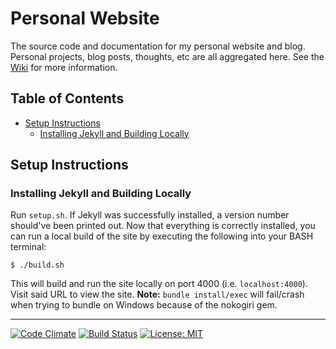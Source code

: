 # Personal Website
The source code and documentation for my personal website and blog. Personal projects, blog posts, thoughts, etc are all aggregated here. See the [Wiki](https://github.com/FlatlanderWoman/portfolio/wiki) for more information.

## Table of Contents
* [Setup Instructions](#setup-instructions)
  * [Installing Jekyll and Building Locally](#installing-jekyll-and-building-locally)

## Setup Instructions
### Installing Jekyll and Building Locally
Run `setup.sh`. If Jekyll was successfully installed, a version number should've been printed out. Now that everything is correctly installed, you can run a local build of the site by executing the following into your BASH terminal:
```
$ ./build.sh
```
This will build and run the site locally on port 4000 (i.e. `localhost:4000`). Visit said URL to view the site. **Note:** `bundle install/exec` will fail/crash when trying to bundle on Windows because of the nokogiri gem. 

---

[![Code Climate](https://codeclimate.com/github/FlatlanderWoman/portfolio.svg)](https://codeclimate.com/github/FlatlanderWoman/portfolio) [![Build Status](https://travis-ci.org/FlatlanderWoman/personalWebsite.svg?branch=master)](https://travis-ci.org/FlatlanderWoman/personalWebsite) [![License: MIT](https://img.shields.io/badge/License-MIT-yellow.svg)](https://opensource.org/licenses/MIT)
